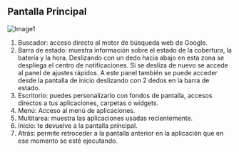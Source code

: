 ## Pantalla Principal

![Image1](http://static.energysistem.com/images/manuals/44483/5a3d3622334ba.jpg)  

1. Buscador: acceso directo al motor de búsqueda web de Google.
2. Barra de estado: muestra información sobre el estado de la cobertura, la batería y la hora. Deslizando con un dedo hacia abajo en esta zona se despliega el centro de notificaciones. Si se desliza de nuevo se accede al panel de ajustes rápidos. A este panel también se puede acceder desde la pantalla de inicio deslizando con 2 dedos en la barra de estado.
3. Escritorio: puedes personalizarlo con fondos de pantalla, accesos directos a tus aplicaciones, carpetas o widgets.
4. Menú: Acceso al menú de aplicaciones.
5. Multitarea: muestra las aplicaciones usadas recientemente.
6. Inicio: te devuelve a la pantalla principal.
7. Atrás: permite retroceder a la pantalla anterior en la aplicación que en ese momento se esté ejecutando.
